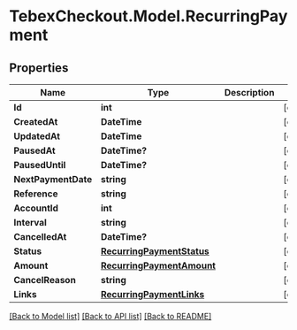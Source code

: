 # TebexCheckout.Model.RecurringPayment

## Properties

Name | Type | Description | Notes
------------ | ------------- | ------------- | -------------
**Id** | **int** |  | [optional] 
**CreatedAt** | **DateTime** |  | [optional] 
**UpdatedAt** | **DateTime** |  | [optional] 
**PausedAt** | **DateTime?** |  | [optional] 
**PausedUntil** | **DateTime?** |  | [optional] 
**NextPaymentDate** | **string** |  | [optional] 
**Reference** | **string** |  | [optional] 
**AccountId** | **int** |  | [optional] 
**Interval** | **string** |  | [optional] 
**CancelledAt** | **DateTime?** |  | [optional] 
**Status** | [**RecurringPaymentStatus**](RecurringPaymentStatus.md) |  | [optional] 
**Amount** | [**RecurringPaymentAmount**](RecurringPaymentAmount.md) |  | [optional] 
**CancelReason** | **string** |  | [optional] 
**Links** | [**RecurringPaymentLinks**](RecurringPaymentLinks.md) |  | [optional] 

[[Back to Model list]](../README.md#documentation-for-models) [[Back to API list]](../README.md#documentation-for-api-endpoints) [[Back to README]](../README.md)

